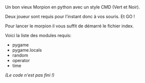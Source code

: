 Un bon vieux Morpion en python avec un style CMD (Vert et Noir).

Deux joueur sont requis pour l'instant donc à vos souris. Et GO !

Pour lancer le morpion il vous suffit de démarré le fichier index.

Voici la liste des modules requis:
- pygame
- pygame.locals
- random
- operator
- time

*(Le code n'est pas fini !)*
